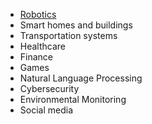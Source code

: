 * [Robotics](./Robotics.md)
* Smart homes and buildings
* Transportation systems
* Healthcare
* Finance
* Games
* Natural Language Processing
* Cybersecurity
* Environmental Monitoring
* Social media
